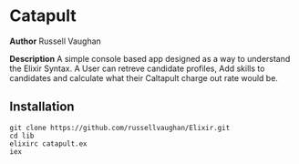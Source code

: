 # Catapult

**Author**
Russell Vaughan

**Description**
A simple console based app designed as a way to understand the Elixir Syntax. A User can retreve candidate profiles, Add skills to candidates and calculate what their Caltapult charge out rate would be.

## Installation

```
git clone https://github.com/russellvaughan/Elixir.git
cd lib
elixirc catapult.ex
iex
```


